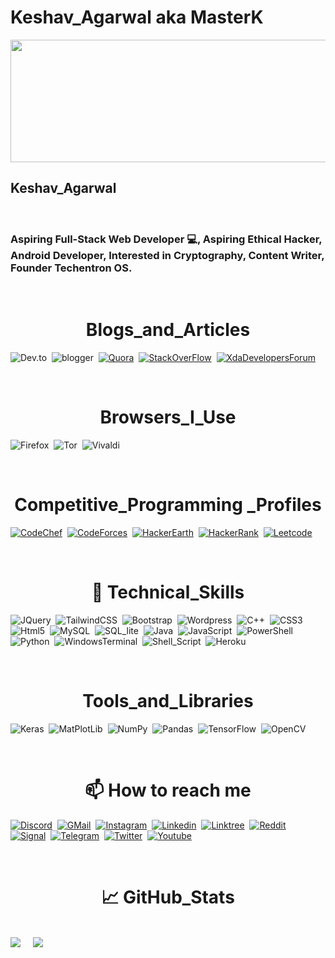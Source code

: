 # Keshav_Agarwal aka MasterK

<picture>
  <source srcset=”https://user-images.githubusercontent.com/64908981/220321714-2dd19cca-5694-45f0-a784-996decb9d1f0.jpg"
  />
  <img src="https://user-images.githubusercontent.com/64908981/220321714-2dd19cca-5694-45f0-a784-996decb9d1f0.jpg" width="1100" height="196" decoding="async" />
</picture>
                                                                                                                  
<H2>Keshav_Agarwal</h2>

<br>

<h3>
Aspiring Full-Stack Web Developer 💻, Aspiring Ethical Hacker, Android Developer, Interested in Cryptography, Content Writer, Founder Techentron OS.
</h3> 

<br>

<H1 align=center ><b>Blogs_and_Articles</b></H1>

<a link=" "> <img src="https://img.shields.io/badge/dev.to-0A0A0A?style=for-the-badge&logo=dev.to&logoColor=white" alt="Dev.to"></a>&nbsp;&nbsp;<a link=" "><img src="https://img.shields.io/badge/Blogger-FF5722?style=for-the-badge&logo=blogger&logoColor=white" alt="blogger"></a>&nbsp;&nbsp;<a href=" "><img src="https://img.shields.io/badge/Quora-%23B92B27.svg?style=for-the-badge&logo=Quora&logoColor=white" alt="Quora"></a>&nbsp;&nbsp;<a href=" "><img src="https://img.shields.io/badge/-Stackoverflow-FE7A16?style=for-the-badge&logo=stack-overflow&logoColor=white" alt="StackOverFlow"></a>&nbsp;&nbsp;<a href=" "><img src="https://img.shields.io/badge/XDA--Developers-%23AC6E2F.svg?style=for-the-badge&logo=XDA-Developers&logoColor=white" alt="XdaDevelopersForum"></a>

<BR>

<H1 align=center><b>Browsers_I_Use</b></H1>

<img src="https://img.shields.io/badge/Firefox-FF7139?style=for-the-badge&logo=Firefox-Browser&logoColor=white" alt="Firefox">&nbsp;&nbsp;<img src="https://img.shields.io/badge/Tor-7D4698?style=for-the-badge&logo=Tor-Browser&logoColor=white" alt="Tor">&nbsp;&nbsp;<img src="https://img.shields.io/badge/Vivaldi-EF3939?style=for-the-badge&logo=Vivaldi&logoColor=white" alt="Vivaldi">

<BR>

<H1 align=center><b>Competitive_Programming _Profiles</b></H1>

<a href=" "><img src="https://img.shields.io/badge/CodeChef-%23964B00.svg?style=for-the-badge&logo=CodeChef&logoColor=white" alt="CodeChef"></a>&nbsp;&nbsp;<a href="https://codeforces.com/profile/MasterK0927"><img src="https://img.shields.io/badge/Codeforces-445f9d?style=for-the-badge&logo=Codeforces&logoColor=white" alt="CodeForces"></a>&nbsp;&nbsp;<a href=" "><img src="https://img.shields.io/badge/HackerEarth-%232C3454.svg?&style=for-the-badge&logo=HackerEarth&logoColor=Blue" alt="HackerEarth"></a>&nbsp;&nbsp;<a href=" "><img src="https://img.shields.io/badge/-Hackerrank-2EC866?style=for-the-badge&logo=HackerRank&logoColor=white" alt="HackerRank"></a>&nbsp;&nbsp;<a href=" "><img src="https://img.shields.io/badge/LeetCode-000000?style=for-the-badge&logo=LeetCode&logoColor=#d16c06" alt="Leetcode"></a>

<BR>

<H1 align=center></b>💼 Technical_Skills</b></H1>

<img src="https://img.shields.io/badge/jquery-%230769AD.svg?style=for-the-badge&logo=jquery&logoColor=white" alt="JQuery">&nbsp;&nbsp;<img src="https://img.shields.io/badge/tailwindcss-%2338B2AC.svg?style=for-the-badge&logo=tailwind-css&logoColor=white" alt="TailwindCSS">&nbsp;&nbsp;<img src="https://img.shields.io/badge/Bootstrap-563D7C?style=for-the-badge&logo=bootstrap&logoColor=white" alt="Bootstrap">&nbsp;&nbsp;<img src="https://img.shields.io/badge/WordPress-%23117AC9.svg?style=for-the-badge&logo=WordPress&logoColor=white" alt="Wordpress">&nbsp;&nbsp;<img src="https://img.shields.io/badge/c++-%2300599C.svg?style=for-the-badge&logo=c%2B%2B&logoColor=white" alt="C++">&nbsp;&nbsp;<img src="https://img.shields.io/badge/css3-%231572B6.svg?style=for-the-badge&logo=css3&logoColor=white" alt="CSS3">&nbsp;&nbsp;<img src="https://img.shields.io/badge/html5-%23E34F26.svg?style=for-the-badge&logo=html5&logoColor=white" alt="Html5">&nbsp;&nbsp;<img src="https://img.shields.io/badge/MySQL-00000F?style=for-the-badge&logo=mysql&logoColor=white" alt="MySQL">&nbsp;&nbsp;<img src="https://img.shields.io/badge/SQLite-07405E?style=for-the-badge&logo=sqlite&logoColor=white" alt="SQL_lite">&nbsp;&nbsp;<img src="https://img.shields.io/badge/java-%23ED8B00.svg?style=for-the-badge&logo=java&logoColor=white" alt="Java">&nbsp;&nbsp;<img src="https://img.shields.io/badge/javascript-%23323330.svg?style=for-the-badge&logo=javascript&logoColor=%23F7DF1E" alt="JavaScript">&nbsp;&nbsp;<img src="https://img.shields.io/badge/PowerShell-%235391FE.svg?style=for-the-badge&logo=powershell&logoColor=white" alt="PowerShell">&nbsp;&nbsp;<img src="https://img.shields.io/badge/python-3670A0?style=for-the-badge&logo=python&logoColor=ffdd54" alt="Python">&nbsp;&nbsp;<img src="https://img.shields.io/badge/Windows%20Terminal-%234D4D4D.svg?style=for-the-badge&logo=windows-terminal&logoColor=white" alt="WindowsTerminal">&nbsp;&nbsp;<img src="https://img.shields.io/badge/Shell_Script-121011?style=for-the-badge&logo=gnu-bash&logoColor=white" alt="Shell_Script">&nbsp;&nbsp;<img src="https://img.shields.io/badge/Heroku-430098?style=for-the-badge&logo=heroku&logoColor=white" alt="Heroku">&nbsp;&nbsp;

<BR>

<H1 align=center><b>Tools_and_Libraries</b></H1>

<img src="https://img.shields.io/badge/Keras-%23D00000.svg?style=for-the-badge&logo=Keras&logoColor=white" alt="Keras">&nbsp;&nbsp;<img src="https://img.shields.io/badge/Matplotlib-%23ffffff.svg?style=for-the-badge&logo=Matplotlib&logoColor=black" alt="MatPlotLib">&nbsp;&nbsp;<img src="https://img.shields.io/badge/numpy-%23013243.svg?style=for-the-badge&logo=numpy&logoColor=white" alt="NumPy">&nbsp;&nbsp;<img src="https://img.shields.io/badge/pandas-%23150458.svg?style=for-the-badge&logo=pandas&logoColor=white" alt="Pandas">&nbsp;&nbsp;<img src="https://img.shields.io/badge/TensorFlow-%23FF6F00.svg?style=for-the-badge&logo=TensorFlow&logoColor=white" alt="TensorFlow">&nbsp;&nbsp;<img src="https://img.shields.io/badge/opencv-%23white.svg?style=for-the-badge&logo=opencv&logoColor=white" alt="OpenCV">

<BR>

<H1 align=center><b>📫 How to reach me</b></H1>

<a href=" " ><img src="https://img.shields.io/badge/Discord-%235865F2.svg?style=for-the-badge&logo=discord&logoColor=white" alt="Discord"></a>&nbsp;&nbsp;<a href="mailto:masterk0927@protonmail.com"><img src="https://img.shields.io/badge/Gmail-D14836?style=for-the-badge&logo=gmail&logoColor=white" alt="GMail"></a>&nbsp;&nbsp;<a href="https://www.instagram.com/masterk0927/"><img src="https://img.shields.io/badge/Instagram-%23E4405F.svg?style=for-the-badge&logo=Instagram&logoColor=white" alt="Instagram"></a>&nbsp;&nbsp;<a href="https://www.linkedin.com/in/keshavagarwal0927/" ><img src="https://img.shields.io/badge/linkedin-%230077B5.svg?style=for-the-badge&logo=linkedin&logoColor=white" alt="Linkedin"></a>&nbsp;&nbsp;<a href="https://www.linktr.ee/MasterK0927" ><img src="https://img.shields.io/badge/linktree-1de9b6?style=for-the-badge&logo=linktree&logoColor=white" alt="Linktree"></a>&nbsp;&nbsp;<a href=" " ><img src="https://img.shields.io/badge/Reddit-FF4500?style=for-the-badge&logo=reddit&logoColor=white" alt="Reddit"></a>&nbsp;&nbsp;<a href=" " ><img src="https://img.shields.io/badge/Signal-%23039BE5.svg?style=for-the-badge&logo=Signal&logoColor=white" alt="Signal"></a>&nbsp;&nbsp;<a href="https://www.telegram.me/MasterK_Roms" ><img src="https://img.shields.io/badge/Telegram-2CA5E0?style=for-the-badge&logo=telegram&logoColor=white" alt="Telegram"></a>&nbsp;&nbsp;<a href=" " ><img src="https://img.shields.io/badge/Twitter-%231DA1F2.svg?style=for-the-badge&logo=Twitter&logoColor=white" alt="Twitter"></a>&nbsp;&nbsp;<a href=" " ><img src="https://img.shields.io/badge/YouTube-%23FF0000.svg?style=for-the-badge&logo=YouTube&logoColor=white" alt="Youtube"></a>

<br>

<h1 align="center"><b>📈 GitHub_Stats</b></h1>

<br>
<picture>
<source 
  srcset="https://github-readme-stats.vercel.app/api?username=MasterK0927&show_icons=true&theme=dark"
  media="(prefers-color-scheme: dark)"
/>
<source
  srcset="https://github-readme-stats.vercel.app/api?username=MasterK0927&show_icons=true"
  media="(prefers-color-scheme: light), (prefers-color-scheme: no-preference)"
/>
<img src="https://github-readme-stats.vercel.app/api?username=MasterK0927&show_icons=true" />
</picture>
&nbsp;&nbsp;&nbsp;                                                                                          
<picture>
<source 
  srcset="https://github-readme-stats.vercel.app/api/top-langs/?username=MasterK0927&theme=blue-green"
  media="(prefers-color-scheme: dark)"
/>
<source
  srcset="https://github-readme-stats.vercel.app/api/top-langs/?username=MasterK0927&theme=blue-green"
  media="(prefers-color-scheme: light), (prefers-color-scheme: no-preference)"
/>
<img src="https://github-readme-stats.vercel.app/api/top-langs/?username=MasterK0927&theme=blue-green" />
</picture>                                                                                          
